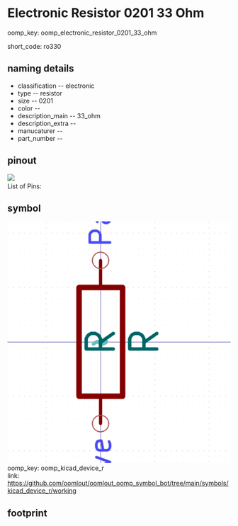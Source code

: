 # Electronic Resistor 0201 33 Ohm
oomp_key: oomp_electronic_resistor_0201_33_ohm  

short_code: ro330
## naming details
* classification -- electronic
* type -- resistor
* size -- 0201
* color -- 
* description_main -- 33_ohm
* description_extra -- 
* manucaturer -- 
* part_number -- 
## pinout
![](working_pinout_600.png)  
List of Pins:

## symbol

![](symbol/0/working/working_600.png)  
oomp_key: oomp_kicad_device_r  
link: https://github.com/oomlout/oomlout_oomp_symbol_bot/tree/main/symbols/kicad_device_r/working  


## footprint
